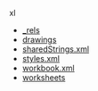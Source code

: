 xl

  * <a href="_rels/README.md">_rels</a>
  * <a href="drawings/README.md">drawings</a>
  * <a href="sharedStrings.xml">sharedStrings.xml</a>
  * <a href="styles.xml">styles.xml</a>
  * <a href="workbook.xml">workbook.xml</a>
  * <a href="worksheets/README.md">worksheets</a>
